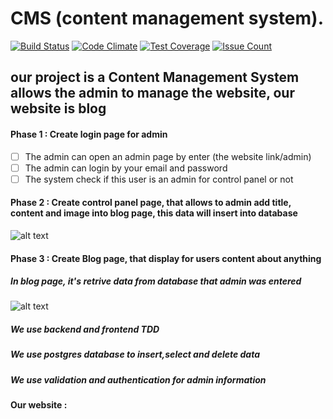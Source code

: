 # CMS (content management system).
[![Build Status](https://travis-ci.org/ten-weeks/CMS.svg?branch=master)](https://travis-ci.org/ten-weeks/CMS)
[![Code Climate](https://codeclimate.com/github/Alaa-Khattab/myCMS/badges/gpa.svg)](https://codeclimate.com/github/Alaa-Khattab/myCMS)
[![Test Coverage](https://codeclimate.com/github/Alaa-Khattab/myCMS/badges/coverage.svg)](https://codeclimate.com/github/Alaa-Khattab/myCMS/coverage)
[![Issue Count](https://codeclimate.com/github/codeclimate/codeclimate/badges/issue_count.svg)](https://codeclimate.com/github/codeclimate/codeclimate)

## our project is a Content Management System allows the admin to manage the website, our website is blog

#### Phase 1 : Create login page for admin
- [ ]  The admin can open an admin page by enter (the website link/admin)
- [ ]  The admin can login by your email and password
- [ ]  The system check if this user is an admin for control panel or not

#### Phase 2 : Create control panel page, that allows to admin add title, content and image into blog page, this data will insert into database

![alt text](https://scontent-frt3-1.xx.fbcdn.net/v/t34.0-12/17354676_10208597150105810_1139201974_n.jpg?oh=8d2b2a1b5e44d0ff8cbd9a33e73014cc&oe=58CC77D1)

#### Phase 3 : Create Blog page, that display for users content about anything

##### In blog page, it's retrive data from database that admin was entered

 ![alt text](https://scontent-frt3-1.xx.fbcdn.net/v/t34.0-12/17352743_10208597149905805_403457084_n.jpg?oh=51e98a7e19b97a4845f48cc4cc73a714&oe=58CC4B5D)
 
 

##### We use backend and frontend TDD
##### We use postgres database to insert,select and delete data
##### We use validation and authentication for admin information

#### Our website : 
